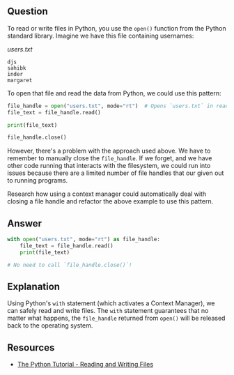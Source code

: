## Question

To read or write files in Python, you use the `open()` function from the Python standard library. Imagine we have this file containing usernames:

*users.txt*

```text
djs
sahibk
inder
margaret
```

To open that file and read the data from Python, we could use this pattern:

```python
file_handle = open("users.txt", mode="rt")  # Opens `users.txt` in read text (rt) mode.
file_text = file_handle.read()

print(file_text)

file_handle.close()
```

However, there's a problem with the approach used above. We have to remember to manually close the `file_handle`. If we forget, and we have other code running that interacts with the filesystem, we could run into issues because there are a limited number of file handles that our given out to running programs.

Research how using a context manager could automatically deal with closing a file handle and refactor the above example to use this pattern.

## Answer

```python
with open("users.txt", mode="rt") as file_handle:
    file_text = file_handle.read()
    print(file_text)

# No need to call `file_handle.close()`!
```

## Explanation

Using Python's `with` statement (which activates a Context Manager), we can safely read and write files. The `with` statement guarantees that no matter what happens, the `file_handle` returned from `open()` will be released back to the operating system.

## Resources

-   [The Python Tutorial - Reading and Writing Files](https://docs.python.org/3/tutorial/inputoutput.html#reading-and-writing-files)
